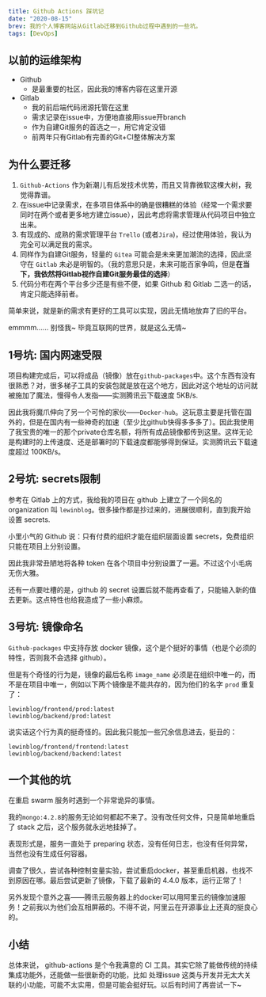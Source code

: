 ```yaml lw-blog-meta
title: Github Actions 踩坑记
date: "2020-08-15"
brev: 我的个人博客网站从Gitlab迁移到Github过程中遇到的一些坑。
tags: [DevOps]
```

## 以前的运维架构

- Github
    + 是最重要的社区，因此我的博客内容在这里开源
- Gitlab
    + 我的前后端代码闭源托管在这里
    + 需求记录在issue中，方便地直接用issue开branch
    + 作为自建Git服务的首选之一，用它肯定没错
    + 前两年只有Gitlab有完善的Git+CI整体解决方案

## 为什么要迁移

1. `Github-Actions` 作为新潮儿有后发技术优势，而且又背靠微软这棵大树，我觉得靠谱。
2. 在issue中记录需求，在多项目体系中的确是很糟糕的体验（经常一个需求要同时在两个或者更多地方建立issue），因此考虑将需求管理从代码项目中独立出来。
3. 有现成的、成熟的需求管理平台 `Trello` (或者`Jira`)，经过使用体验，我认为完全可以满足我的需求。
4. 同样作为自建Git服务，轻量的 `Gitea` 可能会是未来更加潮流的选择，因此坚守在 `Gitlab` 未必是明智的。（我的意思只是，未来可能百家争鸣，但是**在当下，我依然将Gitlab视作自建Git服务最佳的选择**）
5. 代码分布在两个平台多少还是有些不便，如果 Github 和 Gitlab 二选一的话，肯定只能选择前者。

简单来说，就是新的需求有更好的工具可以实现，因此无情地放弃了旧的平台。

emmmm…… 别怪我~ 毕竟互联网的世界，就是这么无情~

## 1号坑: 国内网速受限

项目构建完成后，可以将成品（镜像）放在`github-packages`中。这个东西有没有很熟悉？对，很多梯子工具的安装包就是放在这个地方，因此对这个地址的访问就被施加了魔法，慢得令人发指——实测腾讯云下载速度 5KB/s.

因此我将魔爪伸向了另一个可怜的家伙——`Docker-hub`。这玩意主要是托管在国外的，但是在国内有一些神奇的加速（至少比github快得多多多了）。因此我使用了我宝贵的唯一的那个private仓库名额，将所有成品镜像都传到这里。这样无论是构建时的上传速度、还是部署时的下载速度都能够得到保证。实测腾讯云下载速度超过 100KB/s。

## 2号坑: secrets限制

参考在 Gitlab 上的方式，我给我的项目在 github 上建立了一个同名的 organization 叫 `lewinblog`。很多操作都是抄过来的，进展很顺利，直到我开始设置 secrets.

小里小气的 Github 说：只有付费的组织才能在组织层面设置 secrets，免费组织只能在项目上分别设置。

因此我非常丑陋地将各种 token 在各个项目中分别设置了一遍。不过这个小毛病无伤大雅。

还有一点要吐槽的是，github 的 secret 设置后就不能再查看了，只能输入新的值去更新。这点特性也给我造成了一些小麻烦。

## 3号坑: 镜像命名

`Github-packages` 中支持存放 docker 镜像，这个是个挺好的事情（也是个必须的特性，否则我不会选择 github）。

但是有个奇怪的行为是，镜像的最后名称 `image_name` 必须是在组织中唯一的，而不是在项目中唯一，例如以下两个镜像是不能共存的，因为他们的名字 `prod` 重复了：

```text
lewinblog/frontend/prod:latest
lewinblog/backend/prod:latest
```

说实话这个行为真的挺奇怪的。因此我只能加一些冗余信息进去，挺丑的：

```text
lewinblog/frontend/frontend:latest
lewinblog/backend/backend:latest
```

## 一个其他的坑

在重启 swarm 服务时遇到一个非常诡异的事情。

我的`mongo:4.2.8`的服务无论如何都起不来了。没有改任何文件，只是简单地重启了 stack 之后，这个服务就永远地挂掉了。

表现形式是，服务一直处于 preparing 状态，没有任何日志，也没有任何异常，当然也没有生成任何容器。

调查了很久，尝试各种控制变量实验，尝试重启docker，甚至重启机器，也找不到原因在哪。最后尝试更新了镜像，下载了最新的 4.4.0 版本，运行正常了！

另外发现个意外之喜——腾讯云服务器上的docker可以用阿里云的镜像加速服务！之前我以为他们会互相屏蔽的。不得不说，阿里云在开源事业上还真的挺良心的。

## 小结

总体来说， github-actions 是个令我满意的 CI 工具。其实它除了能做传统的持续集成功能外，还能做一些很新奇的功能，比如 处理issue 这类与开发并无太大关联的小功能，可能不太实用，但是可能会挺好玩。以后有时间了再尝试一下~
